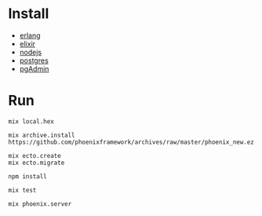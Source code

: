 # Install
* [erlang](https://www.erlang.org/)
* [elixir](http://elixir-lang.org/)
* [nodejs](https://nodejs.org/en/)
* [postgres](https://www.postgresql.org/)
* [pgAdmin](https://www.pgadmin.org/)

# Run
    mix local.hex

    mix archive.install https://github.com/phoenixframework/archives/raw/master/phoenix_new.ez
    
    mix ecto.create
    mix ecto.migrate

    npm install

    mix test

	mix phoenix.server
